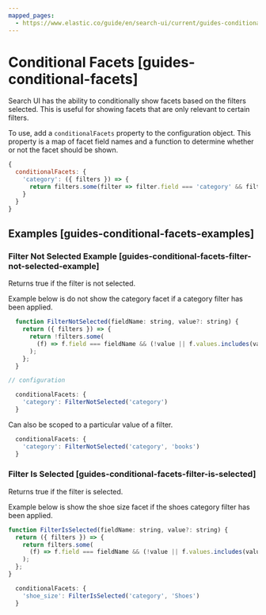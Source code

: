 ```yaml
---
mapped_pages:
  - https://www.elastic.co/guide/en/search-ui/current/guides-conditional-facets.html
---
```


# Conditional Facets [guides-conditional-facets]

Search UI has the ability to conditionally show facets based on the filters selected. This is useful for showing facets that are only relevant to certain filters.

To use, add a `conditionalFacets` property to the configuration object. This property is a map of facet field names and a function to determine whether or not the facet should be shown.

```js
{
  conditionalFacets: {
    'category': ({ filters }) => {
      return filters.some(filter => filter.field === 'category' && filter.value === 'books');
    }
  }
}
```


## Examples [guides-conditional-facets-examples]


### Filter Not Selected Example [guides-conditional-facets-filter-not-selected-example]

Returns true if the filter is not selected.

Example below is do not show the category facet if a category filter has been applied.

```javascript
  function FilterNotSelected(fieldName: string, value?: string) {
    return ({ filters }) => {
      return !filters.some(
        (f) => f.field === fieldName && (!value || f.values.includes(value))
      );
    };
  }

// configuration

  conditionalFacets: {
    'category': FilterNotSelected('category')
  }
```

Can also be scoped to a particular value of a filter.

```javascript
  conditionalFacets: {
    'category': FilterNotSelected('category', 'books')
  }
```


### Filter Is Selected [guides-conditional-facets-filter-is-selected]

Returns true if the filter is selected.

Example below is show the shoe size facet if the shoes category filter has been applied.

```javascript
function FilterIsSelected(fieldName: string, value?: string) {
  return ({ filters }) => {
    return filters.some(
      (f) => f.field === fieldName && (!value || f.values.includes(value))
    );
  };
}

  conditionalFacets: {
    'shoe_size': FilterIsSelected('category', 'Shoes')
  }
```

